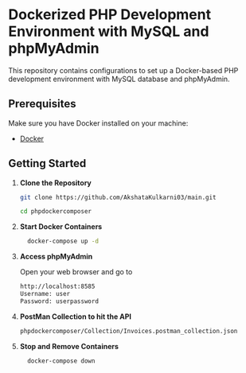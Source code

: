# Dockerized PHP Development Environment with MySQL and phpMyAdmin

This repository contains configurations to set up a Docker-based PHP development environment with MySQL database and phpMyAdmin.

## Prerequisites

Make sure you have Docker installed on your machine:
- [Docker](https://www.docker.com/get-started)

## Getting Started

1. **Clone the Repository**
   ```bash
   git clone https://github.com/AkshataKulkarni03/main.git
   
   cd phpdockercomposer

2. **Start Docker Containers**
   ```bash
     docker-compose up -d
3. **Access phpMyAdmin**
    
      Open your web browser and go to
     ```bash
     http://localhost:8585
    Username: user
    Password: userpassword
4. **PostMan Collection to hit the API**
   ```bash
   phpdockercomposer/Collection/Invoices.postman_collection.json

5. **Stop and Remove Containers**
   ```bash
     docker-compose down
   


